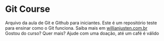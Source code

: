 # Git Course

Arquivo da aula de Git e Github para iniciantes.
Este é um repositório teste para ensinar como o Git funciona.
Saiba mais em [willianjusten.com.br](http://willianjusten.com.br)
Gostou do curso? Quer mais? Ajude com uma doação, até um café é válido 
